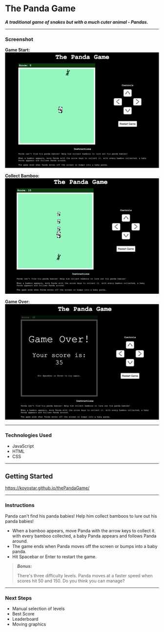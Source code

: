 # The Panda Game

**_A traditional game of snakes but with a much cuter animal - Pandas._**

---

### Screenshot

**Game Start:**
![Screenshot of gameplay](/Graphics/Screenshot_startGame.png)

**Collect Bamboo:**
![Screenshot of gameplay](/Graphics/Screenshot_collectBamboo.png)

**Game Over:**
![Screenshot of gameplay](/Graphics/Screenshot_gameOver.png)

---

### Technologies Used

- JavaScript
- HTML
- CSS

---

## Getting Started

https://koyostar.github.io/thePandaGame/

---

### Instructions

Panda can't find his panda babies! Help him collect bamboos to lure out his panda babies!

- When a bamboo appears, move Panda with the arrow keys to collect it. with every bamboo collected, a baby Panda appears and follows Panda around.
- The game ends when Panda moves off the screen or bumps into a baby panda.
- Hit Spacebar or Enter to restart the game.

> **_Bonus:_**
>
> There's three difficulty levels.
> Panda moves at a faster speed when scores hit 50 and 150.
> Do you think you can manage?

---

### Next Steps

- Manual selection of levels
- Best Score
- Leaderboard
- Moving graphics
